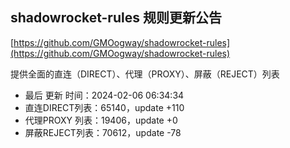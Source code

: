 ## shadowrocket-rules 规则更新公告

[https://github.com/GMOogway/shadowrocket-rules](https://github.com/GMOogway/shadowrocket-rules)

提供全面的直连（DIRECT）、代理（PROXY）、屏蔽（REJECT）列表
- 最后 更新 时间：2024-02-06 06:34:34
- 直连DIRECT列表：65140，update +110
- 代理PROXY 列表：19406，update +0
- 屏蔽REJECT列表：70612，update -78